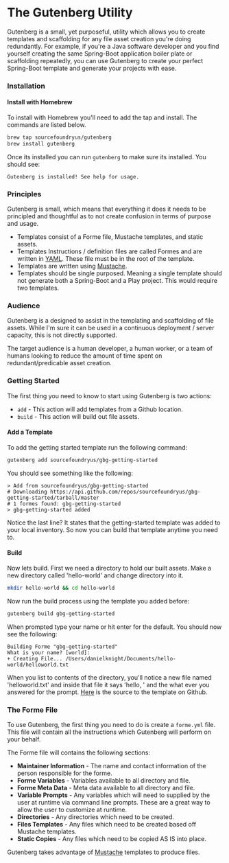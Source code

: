 # The Gutenberg Utility

Gutenberg is a small, yet purposeful, utility which allows you to create templates and scaffolding for any file asset creation you're doing redundantly.  For example, if you're a Java software developer and you find yourself creating the same Spring-Boot application boiler plate or scaffolding repeatedly, you can use Gutenberg to create your perfect Spring-Boot template and generate your projects with ease.

### Installation

#### Install with Homebrew

To install with Homebrew you'll need to add the tap and install.  The commands are listed below.

```bash
brew tap sourcefoundryus/gutenberg
brew install gutenberg
```

Once its installed you can run ```gutenberg``` to make sure its installed. You should see:

```
Gutenberg is installed! See help for usage.
```

### Principles

Gutenberg is small, which means that everything it does it needs to be principled and thoughtful as to not create confusion in terms of purpose and usage. 

* Templates consist of a Forme file, Mustache templates, and static assets.
* Templates Instructions / definition files are called Formes and are written in [YAML](http://yaml.org/).  These file must be in the root of the template.
* Templates are written using [Mustache](https://mustache.github.io/).
* Templates should be single purposed.  Meaning a single template should not generate both a Spring-Boot and a Play project.   This would require two templates.

### Audience

Gutenberg is a designed to assist in the templating and scaffolding of file assets.  While I'm sure it can be used in a continuous deployment / server capacity, this is not directly supported.

The target audience is a human developer, a human worker, or a team of humans looking to reduce the amount of time spent on redundant/predicable asset creation.

### Getting Started

The first thing you need to know to start using Gutenberg is two actions:

* ```add``` - This action will add templates from a Github location.
* ```build``` - This action will build out file assets.

#### Add a Template

To add the getting started template run the following command:

```bash
gutenberg add sourcefoundryus/gbg-getting-started
```

You should see something like the following:

```
> Add from sourcefoundryus/gbg-getting-started
# Downloading https://api.github.com/repos/sourcefoundryus/gbg-getting-started/tarball/master
# 1 formes found: gbg-getting-started
> gbg-getting-started added
```

Notice the last line?  It states that the getting-started template was added to your local inventory.  So now you can build that template anytime you need to.

#### Build

Now lets build.  First we need a directory to hold our built assets.  Make a new directory called 'hello-world' and change directory into it.

```bash
mkdir hello-world && cd hello-world
```

Now run the build process using the template you added before:

```bash
gutenberg build gbg-getting-started
```

When prompted type your name or hit enter for the default.  You should now see the following:

```
Building Forme "gbg-getting-started"
What is your name? [world]: 
+ Creating File... /Users/danielknight/Documents/hello-world/helloworld.txt
```

When you list to contents of the directory, you'll notice a new file named 'helloworld.txt' and inside that file it says 'hello, ' and the what ever you answered for the prompt.  [Here](https://github.com/sourcefoundryus/gbg-getting-started) is the source to the template on Github.

### The Forme File

To use Gutenberg, the first thing you need to do is create a `forme.yml` file.  This file will contain all the instructions which Gutenberg will perform on your behalf.

The Forme file will contains the following sections:

* **Maintainer Information** - The name and contact information of the person responsible for the forme.
* **Forme Variables** - Variables available to all directory and file.
* **Forme Meta Data** - Meta data available to all directory and file.
* **Variable Prompts** - Any variables which will need to supplied by the user at runtime via command line prompts.  These are a great way to allow the user to customize at runtime.
* **Directories** - Any directories which need to be created.
* **Files Templates** - Any files which need to be created based off Mustache templates.
* **Static Copies** - Any files which need to be copied AS IS into place.

Gutenberg takes advantage of [Mustache](https://mustache.github.io/) templates to produce files.
